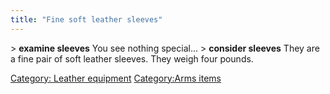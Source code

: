 ```yaml
---
title: "Fine soft leather sleeves"
---
```


\> **examine sleeves**
You see nothing special...
\> **consider sleeves**
They are a fine pair of soft leather sleeves.
They weigh four pounds.

[Category: Leather equipment](Category:_Leather_equipment "wikilink")
[Category:Arms items](Category:Arms_items "wikilink")